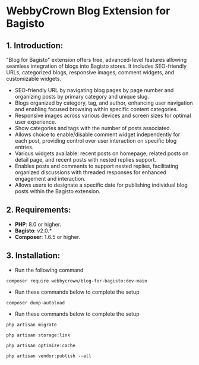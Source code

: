 # WebbyCrown Blog Extension for Bagisto

## 1. Introduction:

"Blog for Bagisto" extension offers free, advanced-level features allowing seamless integration of blogs into Bagisto stores. It includes SEO-friendly URLs, categorized blogs, responsive images, comment widgets, and customizable widgets.

* SEO-friendly URL by navigating blog pages by page number and organizing posts by primary category and unique slug.
* Blogs organized by category, tag, and author, enhancing user navigation and enabling focused browsing within specific content categories.
* Responsive images across various devices and screen sizes for optimal user experience.
* Show categories and tags with the number of posts associated.
* Allows choice to enable/disable comment widget independently for each post, providing control over user interaction on specific blog entries.
* Various widgets available: recent posts on homepage, related posts on detail page, and recent posts with nested replies support.
* Enables posts and comments to support nested replies, facilitating organized discussions with threaded responses for enhanced engagement and interaction.
* Allows users to designate a specific date for publishing individual blog posts within the Bagisto extension.


## 2. Requirements:

* **PHP**: 8.0 or higher.
* **Bagisto**: v2.0.*
* **Composer**: 1.6.5 or higher.

## 3. Installation:

- Run the following command
```
composer require webbycrown/blog-for-bagisto:dev-main
```

- Run these commands below to complete the setup
```
composer dump-autoload
```

- Run these commands below to complete the setup
```
php artisan migrate
```
```
php artisan storage:link
```
```
php artisan optimize:cache
```
```
php artisan vendor:publish --all
```
